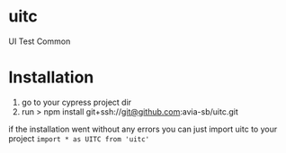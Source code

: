 # uitc
UI Test Common 

# Installation
1. go to your cypress project dir
2. run > npm install git+ssh://git@github.com:avia-sb/uitc.git

if the installation went without any errors you can just import uitc to your project
`import * as UITC from 'uitc'`
